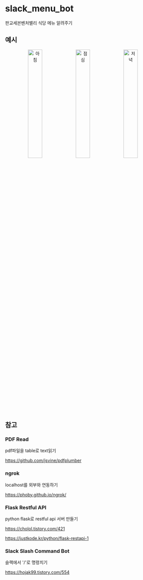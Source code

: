 # slack_menu_bot

판교세븐벤처밸리 식당 메뉴 알려주기

## 예시

<p align="center">
<img src="https://github.com/alsrb968/slack_menu_bot/blob/master/img/img1.png" width="30%" height="30%" title="아침" alt="아침"/>
<img src="https://github.com/alsrb968/slack_menu_bot/blob/master/img/img2.png" width="30%" height="30%" title="점심" alt="점심"/>
<img src="https://github.com/alsrb968/slack_menu_bot/blob/master/img/img3.png" width="30%" height="30%" title="저녁" alt="저녁"/>
</p>

## 참고

### PDF Read

pdf파일을 table로 text읽기

https://github.com/jsvine/pdfplumber

### ngrok

localhost를 외부와 연동하기

https://phoby.github.io/ngrok/

### Flask Restful API

python flask로 restful api 서버 만들기

https://cholol.tistory.com/421

https://justkode.kr/python/flask-restapi-1

### Slack Slash Command Bot

슬랙에서 '/'로 명령치기

https://hojak99.tistory.com/554
